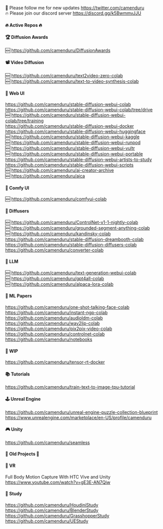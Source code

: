 🐣 Please follow me for new updates https://twitter.com/camenduru <br />
🔥 Please join our discord server https://discord.gg/k5BwmmvJJU

#### 🔥 Active Repos 🔥

#### 🏆 Diffusion Awards
🆕 https://github.com/camenduru/DiffusionAwards

#### 📽 Video Diffusion
🆕 https://github.com/camenduru/text2video-zero-colab <br />
🆕 https://github.com/camenduru/text-to-video-synthesis-colab <br />

#### 🧿 Web UI
https://github.com/camenduru/stable-diffusion-webui-colab <br />
https://github.com/camenduru/stable-diffusion-webui-colab/tree/drive <br />
🆕 https://github.com/camenduru/stable-diffusion-webui-colab/tree/training <br />
https://github.com/camenduru/stable-diffusion-webui-docker <br />
https://github.com/camenduru/stable-diffusion-webui-huggingface <br />
🆕 https://github.com/camenduru/stable-diffusion-webui-kaggle <br />
🆕 https://github.com/camenduru/stable-diffusion-webui-runpod <br />
🆕 https://github.com/camenduru/stable-diffusion-webui-vultr <br />
🆕 https://github.com/camenduru/stable-diffusion-webui-portable <br />
https://github.com/camenduru/stable-diffusion-webui-artists-to-study <br />
https://github.com/camenduru/stable-diffusion-webui-scripts <br />
🆕 https://github.com/camenduru/ai-creator-archive <br />
🆕 https://github.com/camenduru/aica <br />

#### 🍥 Comfy UI
🆕 https://github.com/camenduru/comfyui-colab <br />

#### 🧨 Diffusers
🆕 https://github.com/camenduru/ControlNet-v1-1-nightly-colab <br />
🆕 https://github.com/camenduru/grounded-segment-anything-colab <br />
🆕 https://github.com/camenduru/kandinsky-colab <br />
https://github.com/camenduru/stable-diffusion-dreambooth-colab <br />
https://github.com/camenduru/stable-diffusion-diffusers-colab <br />
https://github.com/camenduru/converter-colab <br />

#### 🦙 LLM
🆕 https://github.com/camenduru/text-generation-webui-colab <br />
🆕 https://github.com/camenduru/gpt4all-colab <br />
🆕 https://github.com/camenduru/alpaca-lora-colab <br />

#### 🎈 ML Papers
https://github.com/camenduru/one-shot-talking-face-colab <br />
https://github.com/camenduru/instant-ngp-colab <br />
https://github.com/camenduru/audioldm-colab <br />
https://github.com/camenduru/wav2lip-colab <br />
https://github.com/camenduru/pix2pix-video-colab <br />
https://github.com/camenduru/controlnet-colab <br />
https://github.com/camenduru/notebooks <br />

#### 🚦 WIP
https://github.com/camenduru/tensor-rt-docker <br />

#### 📚 Tutorials
https://github.com/camenduru/train-text-to-image-tpu-tutorial <br />

#### 🕹 Unreal Engine
https://github.com/camenduru/unreal-engine-puzzle-collection-blueprint <br />
https://www.unrealengine.com/marketplace/en-US/profile/camenduru <br />

#### 🎮 Unity
https://github.com/camenduru/seamless <br />

#### 🧯 Old Projects 🧯

#### 🥽 VR 
Full Body Motion Capture With HTC Vive and Unity <br />
https://www.youtube.com/watch?v=gE3E-AN7Qiw <br />

#### 👾 Study
https://github.com/camenduru/HoudiniStudy <br />
https://github.com/camenduru/BlenderStudy <br />
https://github.com/camenduru/GrasshopperStudy <br />
https://github.com/camenduru/UEStudy <br />
